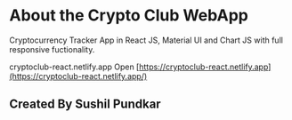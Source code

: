 # About the Crypto Club WebApp

Cryptocurrency Tracker App in React JS, Material UI and Chart JS with full responsive fuctionality.

cryptoclub-react.netlify.app
Open [https://cryptoclub-react.netlify.app](https://cryptoclub-react.netlify.app/) 
## Created By Sushil Pundkar

